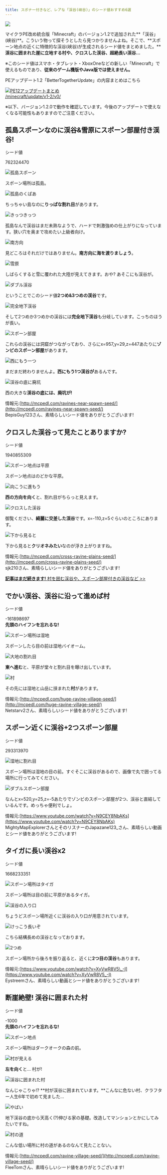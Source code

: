 ```yaml
---
title: スポナー付きなど、レアな「渓谷(峡谷)」のシード値おすすめ6選
---
```


![](https://www.napoan.com/wp-content/uploads/2017/12/39a3ab3d03b8781f5a8c5f2f71fe2eaa_qtjz8n.jfif)

マイクラPE改め統合版「Minecraft」のバージョン1.2で追加された**「渓谷」(峡谷)**。こういう物って探そうとしたら見つかりませんよね。そこで、**スポーン地点の近くに特徴的な渓谷(峡谷)が生成されるシード値をまとめました。****渓谷に囲まれた崖に立地する村や、クロスした渓谷、超絶長い渓谷…**

※このシード値はスマホ・タブレット・XboxOneなどの新しい「Minecraft」で使えるものであり、**従来のゲーム機版やJava版では使えません。**

PEアップデート1.2「BetterTogetherUpdate」の内容まとめはこちら

[![PE12アップデートまとめ](https://cdn-ak.f.st-hatena.com/images/fotolife/s/sasigume/20210208/20210208105655.png)  
/minecraft/update/v1-2/v0/](/pe-update-12/)

※以下、バージョン1.2.0で動作を確認しています。今後のアップデートで使えなくなる可能性もありますのでご注意ください。

## 孤島スポーンなのに渓谷&雪原にスポーン部屋付き渓谷!

シード値

762324470

![孤島スポーン](https://cdn-ak.f.st-hatena.com/images/fotolife/s/sasigume/20210208/20210208114118.jpg)

スポーン場所は孤島。

![孤島のくぱあ](https://cdn-ak.f.st-hatena.com/images/fotolife/s/sasigume/20210208/20210208114121.jpg)

ちっちゃい島なのに**りっぱな割れ目**があります。

![きっつきっつ](https://cdn-ak.f.st-hatena.com/images/fotolife/s/sasigume/20210208/20210208114124.jpg)

孤島なんで渓谷はまだ未熟なようで、ハードで刺激強めの仕上がりになっています。狭い穴を奥まで攻めたい上級者向け。

![南方向](https://cdn-ak.f.st-hatena.com/images/fotolife/s/sasigume/20210208/20210208122203.jpg)

見どころはそれだけではありません。**南方向に海を渡りましょう**。

![雪原](https://cdn-ak.f.st-hatena.com/images/fotolife/s/sasigume/20210208/20210208123720.jpg)

しばらくすると雪に覆われた大陸が見えてきます。おや? あそこにも渓谷が。

![ダブル渓谷](https://cdn-ak.f.st-hatena.com/images/fotolife/s/sasigume/20210208/20210208114127.jpg)

ということでこのシード値**2つめ&3つめの渓谷**です。

![完全地下渓谷](https://cdn-ak.f.st-hatena.com/images/fotolife/s/sasigume/20210208/20210208114130.jpg)

そして2つめか3つめかの渓谷には**完全地下渓谷**も分岐しています。こっちのほうが長い。

![スポーン部屋](https://cdn-ak.f.st-hatena.com/images/fotolife/s/sasigume/20210208/20210208104104.jpg)

これらの渓谷には洞窟がつながっており、さらにx=957,y=29,z=447あたりに**ゾンビのスポーン部屋**があります。

![西にもう一つ](https://cdn-ak.f.st-hatena.com/images/fotolife/s/sasigume/20210208/20210208124055.jpg)

まだまだ終わりませんよ。**西にもう1つ渓谷が**あるんです。

![渓谷の底に廃坑](https://cdn-ak.f.st-hatena.com/images/fotolife/s/sasigume/20210208/20210208114133.jpg)

西の大きな**渓谷の底には、廃坑が!**

情報元:[http://mcpedl.com/ravines-near-spawn-seed/](http://mcpedl.com/ravines-near-spawn-seed/)  
BepisGuy123さん、素晴らしいシード値をありがとうございます!

## クロスした渓谷って見たことありますか?

シード値

1940855309

![スポーン地点は平原](https://cdn-ak.f.st-hatena.com/images/fotolife/s/sasigume/20210208/20210208114051.jpg)

スポーン地点はのどかな平原。

![向こうに進もう](https://cdn-ak.f.st-hatena.com/images/fotolife/s/sasigume/20210208/20210208105617.jpg)

**西の方向を向く**と、割れ目がちらっと見えます。

![クロスした渓谷](https://cdn-ak.f.st-hatena.com/images/fotolife/s/sasigume/20210208/20210208114056.jpg)

御覧ください、**綺麗に交差した渓谷**です。x=-110,z=5ぐらいのところにあります。

![下から見ると](https://cdn-ak.f.st-hatena.com/images/fotolife/s/sasigume/20210208/20210208114101.jpg)

下から見ると**クリオネみたい**なのが浮き上がりますね。

情報元:[http://mcpedl.com/cross-ravine-plains-seed/](http://mcpedl.com/cross-ravine-plains-seed/)  
sjk210さん、素晴らしいシード値をありがとうございます!

[**記事はまだ続きます!** 村を囲む渓谷や、スポーン部屋付きの渓谷など >>](/bedrock-ravine-seeds/2/)

## でかい渓谷、渓谷に沿って進めば村

シード値

\-161898697  
**先頭のハイフンを忘れるな!**

![スポーン場所は湿地](https://cdn-ak.f.st-hatena.com/images/fotolife/s/sasigume/20210208/20210208114136.jpg)

スポーンしたら目の前は湿地バイオーム。

![大地の割れ目](https://cdn-ak.f.st-hatena.com/images/fotolife/s/sasigume/20210208/20210208114140.jpg)

**東へ進む**と、平原が堂々と割れ目を曝け出しています。

![村](https://cdn-ak.f.st-hatena.com/images/fotolife/s/sasigume/20210208/20210208114143.jpg)

その先には湿地と山岳に挟まれた**村**があります。

情報元:[http://mcpedl.com/huge-ravine-village-seed/](http://mcpedl.com/huge-ravine-village-seed/)  
Netstarv2さん、素晴らしいシード値をありがとうございます!

## スポーン近くに渓谷+2つスポーン部屋

シード値

293313970

![湿地に割れ目](https://cdn-ak.f.st-hatena.com/images/fotolife/s/sasigume/20210208/20210208090015.jpg)

スポーン場所は湿地の目の前。すぐそこに渓谷があるので、画像で丸で囲ってる場所に行ってみてください。

![ダブルスポーン部屋](https://cdn-ak.f.st-hatena.com/images/fotolife/s/sasigume/20210208/20210208090131.jpg)

なんとx=520,y=25,z=-5あたりでゾンビのスポーン部屋が2つ、渓谷と直結しているんです。めっちゃ便利でしょ。

情報元:[https://www.youtube.com/watch?v=N9CEY8NbAKs](https://www.youtube.com/watch?v=N9CEY8NbAKs)  
MightyMapExplorerさんとそのリスナーのJapazane123\_さん、素晴らしい動画とシード値をありがとうございます!

## タイガに長い渓谷x2

シード値

1668233351

![スポーン場所はタイガ](https://cdn-ak.f.st-hatena.com/images/fotolife/s/sasigume/20210208/20210208114104.jpg)

スポーン場所は目の前に平原があるタイガ。

![渓谷の入り口](https://cdn-ak.f.st-hatena.com/images/fotolife/s/sasigume/20210208/20210208114108.jpg)

ちょうどスポーン場所近くに渓谷の入り口が用意されています。

![けっこう長いぞ](https://cdn-ak.f.st-hatena.com/images/fotolife/s/sasigume/20210208/20210208114111.jpg)

こちら結構長めの渓谷となっております。

![2つめ](https://cdn-ak.f.st-hatena.com/images/fotolife/s/sasigume/20210208/20210208114115.jpg)

スポーン場所から後ろを振り返ると、近くに**2つ目の渓谷**もあります。

情報元:[https://www.youtube.com/watch?v=XyVwR8V5\_-I](https://www.youtube.com/watch?v=XyVwR8V5_-I)  
Eystreemさん、素晴らしい動画とシード値をありがとうございます!

## 断崖絶壁! 渓谷に囲まれた村

シード値

\-1000  
**先頭のハイフンを忘れるな!**

![スポーン地点](https://cdn-ak.f.st-hatena.com/images/fotolife/s/sasigume/20210208/20210208114034.jpg)

スポーン場所はダークオークの森の前。

![村が見える](https://cdn-ak.f.st-hatena.com/images/fotolife/s/sasigume/20210208/20210208114037.jpg)

**左を向く**と… 村が!

![渓谷に囲まれた村](https://cdn-ak.f.st-hatena.com/images/fotolife/s/sasigume/20210208/20210208114041.jpg)

なんじゃこりゃ!? **村が渓谷に囲まれています。**こんなに危ない村、クラフター人生6年で初めて見ました…

![やばい](https://cdn-ak.f.st-hatena.com/images/fotolife/s/sasigume/20210208/20210208114045.jpg)

地下渓谷の底から天高く(?)伸びる家の基礎。改造してマンションとかにしてみたいですね。

![村の道](https://cdn-ak.f.st-hatena.com/images/fotolife/s/sasigume/20210208/20210208114048.jpg)

こんな低い場所に村の道があるのなんて見たことない。

情報元:[http://mcpedl.com/ravine-village-seed/](http://mcpedl.com/ravine-village-seed/)  
FleeTomさん、素晴らしいシード値をありがとうございます!
